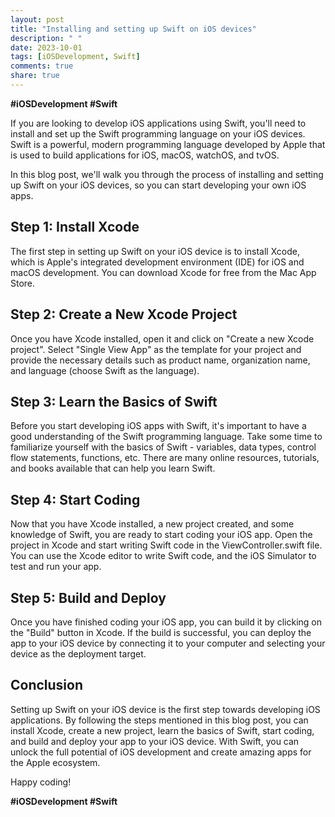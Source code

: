 ```yaml
---
layout: post
title: "Installing and setting up Swift on iOS devices"
description: " "
date: 2023-10-01
tags: [iOSDevelopment, Swift]
comments: true
share: true
---
```


**#iOSDevelopment #Swift**

If you are looking to develop iOS applications using Swift, you'll need to install and set up the Swift programming language on your iOS devices. Swift is a powerful, modern programming language developed by Apple that is used to build applications for iOS, macOS, watchOS, and tvOS.

In this blog post, we'll walk you through the process of installing and setting up Swift on your iOS devices, so you can start developing your own iOS apps.

## Step 1: Install Xcode

The first step in setting up Swift on your iOS device is to install Xcode, which is Apple's integrated development environment (IDE) for iOS and macOS development. You can download Xcode for free from the Mac App Store.

## Step 2: Create a New Xcode Project

Once you have Xcode installed, open it and click on "Create a new Xcode project". Select "Single View App" as the template for your project and provide the necessary details such as product name, organization name, and language (choose Swift as the language).

## Step 3: Learn the Basics of Swift

Before you start developing iOS apps with Swift, it's important to have a good understanding of the Swift programming language. Take some time to familiarize yourself with the basics of Swift - variables, data types, control flow statements, functions, etc. There are many online resources, tutorials, and books available that can help you learn Swift.

## Step 4: Start Coding

Now that you have Xcode installed, a new project created, and some knowledge of Swift, you are ready to start coding your iOS app. Open the project in Xcode and start writing Swift code in the ViewController.swift file. You can use the Xcode editor to write Swift code, and the iOS Simulator to test and run your app.

## Step 5: Build and Deploy

Once you have finished coding your iOS app, you can build it by clicking on the "Build" button in Xcode. If the build is successful, you can deploy the app to your iOS device by connecting it to your computer and selecting your device as the deployment target.

## Conclusion

Setting up Swift on your iOS device is the first step towards developing iOS applications. By following the steps mentioned in this blog post, you can install Xcode, create a new project, learn the basics of Swift, start coding, and build and deploy your app to your iOS device. With Swift, you can unlock the full potential of iOS development and create amazing apps for the Apple ecosystem.

Happy coding!

**#iOSDevelopment #Swift**